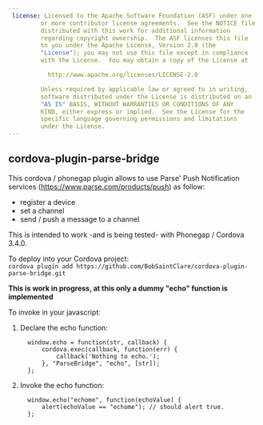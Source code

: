 ```yaml
---
 license: Licensed to the Apache Software Foundation (ASF) under one
         or more contributor license agreements.  See the NOTICE file
         distributed with this work for additional information
         regarding copyright ownership.  The ASF licenses this file
         to you under the Apache License, Version 2.0 (the
         "License"); you may not use this file except in compliance
         with the License.  You may obtain a copy of the License at

           http://www.apache.org/licenses/LICENSE-2.0

         Unless required by applicable law or agreed to in writing,
         software distributed under the License is distributed on an
         "AS IS" BASIS, WITHOUT WARRANTIES OR CONDITIONS OF ANY
         KIND, either express or implied.  See the License for the
         specific language governing permissions and limitations
         under the License.
---
```



cordova-plugin-parse-bridge
---------------------------

This cordova / phonegap plugin allows to use Parse' Push Notification services (https://www.parse.com/products/push) as follow: <br>
 * register a device <br>
 * set a channel <br>
 * send / push a message to a channel <br>

This is intended to work -and is being tested- with Phonegap / Cordova 3.4.0.

To deploy into your Cordova project: <br>
`cordova plugin add https://github.com/BobSaintClare/cordova-plugin-parse-bridge.git`

**This is work in progress, at this only a dummy "echo" function is implemented**

To invoke in your javascript: <br>
1) Declare the echo function:

         window.echo = function(str, callback) {
             cordova.exec(callback, function(err) {
                 callback('Nothing to echo.');
             }, "ParseBridge", "echo", [str]);
         };

2) Invoke the echo function:

         window.echo("echome", function(echoValue) {
             alert(echoValue == "echome"); // should alert true.
         };

